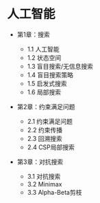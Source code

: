 # 人工智能

- 第1章：搜索
    - 1.1 人工智能
	- 1.2 状态空间
	- 1.3 盲目搜索/无信息搜索
	- 1.4 盲目搜索策略
	- 1.5 启发式搜索
	- 1.6 局部搜索

- 第2章：约束满足问题
    - 2.1 约束满足问题
	- 2.2 约束传播
	- 2.3 回溯搜索
	- 2.4 CSP局部搜索

- 第3章：对抗搜索
    - 3.1 对抗搜索
	- 3.2 Minimax
	- 3.3 Alpha-Beta剪枝